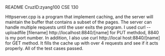README
CruzID:zyang100
CSE 130

Httpserver.cpp is a program that implement caching, and the server will maintain the buffer that contains a subset of the pages. The server can handle multiple requests until the user exits the program. I used curl --uploadfile [filename] http://localhost:8840/[name] for PUT methdod, 8840 is my port number. In addition, I also use curl http://local host:8840/[name] for GET method. It fills the cache up with over 4 requests and see if it acts properly. All of the test cases passed.
